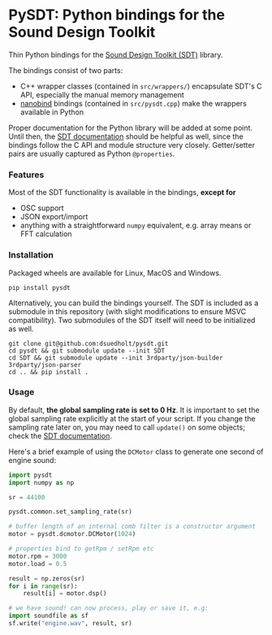 # PySDT: Python bindings for the Sound Design Toolkit

Thin Python bindings for the [Sound Design Toolkit (SDT)](https://github.com/SkAT-VG/SDT) library.

The bindings consist of two parts:
- C++ wrapper classes (contained in `src/wrappers/`) encapsulate SDT's C API, especially the manual memory management
- [nanobind](https://github.com/wjakob/nanobind) bindings (contained in `src/pysdt.cpp`) make the wrappers available in Python

Proper documentation for the Python library will be added at some point. Until then, the [SDT documentation](https://skat-vg.github.io/SDT/) should be helpful as well, since the bindings follow the C API and module structure very closely. Getter/setter pairs are usually captured as Python `@properties`.

### Features

Most of the SDT functionality is available in the bindings, **except for** 
- OSC support
- JSON export/import
- anything with a straightforward `numpy` equivalent, e.g. array means or FFT calculation

### Installation

Packaged wheels are available for Linux, MacOS and Windows.

```
pip install pysdt
```

Alternatively, you can build the bindings yourself. The SDT is included as a submodule in this repository (with slight modifications to ensure MSVC compatibility). Two submodules of the SDT itself will need to be initialized as well.

```
git clone git@github.com:dsuedholt/pysdt.git
cd pysdt && git submodule update --init SDT
cd SDT && git submodule update --init 3rdparty/json-builder 3rdparty/json-parser
cd .. && pip install .
```

### Usage

By default, **the global sampling rate is set to 0 Hz**. It is important to set the global sampling rate explicitly at the start of your script. If you change the sampling rate later on, you may need to call `update()` on some objects; check the [SDT documentation](https://skat-vg.github.io/SDT/).

Here's a brief example of using the `DCMotor` class to generate one second of engine sound:

```python
import pysdt
import numpy as np

sr = 44100

pysdt.common.set_sampling_rate(sr)

# buffer length of an internal comb filter is a constructor argument
motor = pysdt.dcmotor.DCMotor(1024)

# properties bind to getRpm / setRpm etc
motor.rpm = 3000
motor.load = 0.5

result = np.zeros(sr)
for i in range(sr):
    result[i] = motor.dsp()

# we have sound! can now process, play or save it, e.g:
import soundfile as sf
sf.write("engine.wav", result, sr)
```